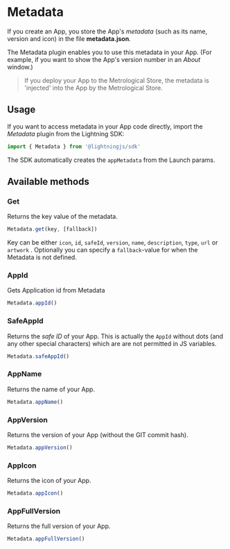 # Metadata

If you create an App, you store the App's *metadata* (such as its name, version and icon) in the file **metadata.json**.

The Metadata plugin enables you to use this metadata in your App. (For example, if you want to show the App's version number in an *About* window.)

> If you deploy your App to the Metrological Store, the metadata is 'injected' into the App by the Metrological Store.

## Usage

If you want to access metadata in your App code directly, import the *Metadata* plugin from the Lightning SDK:

```js
import { Metadata } from '@lightningjs/sdk'
```

The SDK automatically creates the `appMetadata`  from the Launch params.

## Available methods

### Get

Returns the key value of the metadata.

```js
Metadata.get(key, [fallback])
```
Key can be either `icon`, `id`, `safeId`, `version`, `name`, `description`, `type`, `url` or `artwork` .
Optionally you can specify a `fallback`-value for when the Metadata is not defined.

### AppId

Gets Application id from Metadata

```js
Metadata.appId()
```

### SafeAppId

Returns the *safe ID* of your App. This is actually the `AppId` without dots (and any other special characters) which are are not permitted in JS variables.

```js
Metadata.safeAppId()
```

### AppName

Returns the name of your App.

```js
Metadata.appName()
```

### AppVersion

Returns the version of your App (without the GIT commit hash).

```js
Metadata.appVersion()
```

### AppIcon

Returns the icon of your App.

```js
Metadata.appIcon()
```

### AppFullVersion

Returns the full version of your App.

```js
Metadata.appFullVersion()
```
